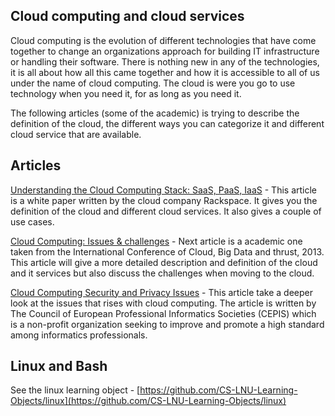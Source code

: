 ## Cloud computing and cloud services
Cloud computing is the evolution of different technologies that have come together to change an organizations approach for building IT infrastructure or handling their software. There is nothing new in any of the technologies, it is all about how all this came together and how it is accessible to all of us under the name of cloud computing. The cloud is were you go to use technology when you need it, for as long as you need it.

The following articles (some of the academic) is trying to describe the definition of the cloud, the different ways you can categorize it and different cloud service that are available.

## Articles
[Understanding the Cloud Computing Stack: SaaS, PaaS, IaaS](https://support.rackspace.com/whitepapers/understanding-the-cloud-computing-stack-saas-paas-iaas/) -
This article is a white paper written by the cloud company Rackspace. It gives you the definition of the cloud and different cloud services. It also gives a couple of use cases.

[Cloud Computing: Issues & challenges](https://github.com/1dv032/syllabus/raw/master/resources/part_1/Cloud_Computing_Issues_and_Challenges.pdf) -
Next article is a academic one taken from the International Conference of Cloud, Big Data and thrust, 2013. This article will give a more detailed description and definition of the cloud and it services but also discuss the challenges when moving to the cloud.

[Cloud Computing Security and Privacy Issues](http://www.cepis.org/index.jsp?p=641&n=825&a=4758&) -
This article take a deeper look at the issues that rises with cloud computing. The article is written by The Council of European Professional Informatics Societies (CEPIS) which is a non-profit organization seeking to improve and promote a high standard among informatics professionals.

## Linux and Bash
See the linux learning object - [https://github.com/CS-LNU-Learning-Objects/linux](https://github.com/CS-LNU-Learning-Objects/linux)
